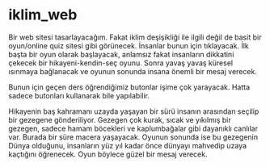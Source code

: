 # iklim_web

Bir web sitesi tasarlayacağım. Fakat iklim deşişikliği ile ilgili değil de basit bir oyun/online quiz sitesi gibi 
görünecek. İnsanlar bunun için tıklayacak. İlk başta bir oyun olarak başlayacak, anlamsız fakat insanların dikkatini 
çekecek bir hikayeni-kendin-seç oyunu. 
Sonra yavaş yavaş küresel ısınmaya bağlanacak ve oyunun sonunda insana önemli bir mesaj verecek.

Bunun için geçen ders öğrendiğimiz butonlar işime çok yarayacak. Hatta sadece butonları kullanarak bile yapılabilir. 

Hikayenin baş kahramanı uzayda yaşayan bir sürü insanın arasından seçilip bir gezegene gönderiliyor. Gezegen çok kurak, sıcak ve yıkılmış bir gezegen, sadece hamam böcekleri ve kaplumbağalar gibi dayanıklı canlılar var. Burada bir süre macera yaşayacak. Oyunun sonunda ise bu gezegenin Dünya olduğunu, insanların yüz yıl kadar önce dünyayı mahvedip uzaya kaçtığını öğrenecek. Oyun böylece güzel bir mesaj verecek.
